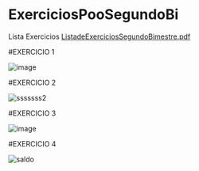 # ExerciciosPooSegundoBi

Lista Exercicios
[ListadeExerciciosSegundoBimestre.pdf](https://github.com/NathanGraebin/ExerciciosPooSegundoBi/files/11338678/ListadeExerciciosSegundoBimestre.pdf)


#EXERCICIO 1

![image](https://user-images.githubusercontent.com/119326011/234736920-8effb6f8-e27d-479a-87d3-f97a14230e33.png)



#EXERCICIO 2

![sssssss2](https://user-images.githubusercontent.com/119326011/234737113-7b80461b-d909-414d-8f2c-b8c1c77c9f0c.png)


#EXERCICIO 3

![image](https://user-images.githubusercontent.com/119326011/234737169-5a33920a-15da-4ba7-a628-095a73cea991.png)


#EXERCICIO 4

![saldo](https://user-images.githubusercontent.com/119326011/234737793-bacf8f9d-ef4f-481b-9366-72d45e37bca0.png)

